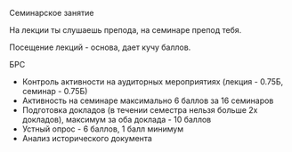 Семинарское занятие

На лекции ты слушаешь препода, на семинаре препод тебя.

Посещение лекций - основа, дает кучу баллов.

БРС
- Контроль активности на аудиторных мероприятиях (лекция - 0.75Б, семинар - 0.75Б)
- Активность на семинаре максимально 6 баллов за 16 семинаров
- Подготовка докладов (в течении семестра нельзя больше 2х докладов), максимум за оба доклада - 10 баллов
- Устный опрос - 6 баллов, 1 балл минимум
- Анализ исторического документа